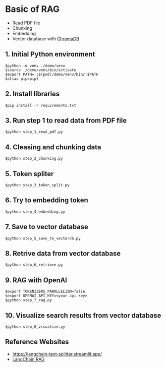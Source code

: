 # Basic of RAG
* Read PDF file
* Chunking
* Embedding
* Vector database with [ChromaDB](https://www.trychroma.com/)


## 1. Initial Python environment
```
$python -m venv ./demo/venv
$source ./demo/venv/bin/activate
$export PATH=.:$(pwd)/demo/venv/bin/:$PATH
$alias pip=pip3
```

## 2. Install libraries
```
$pip install -r requirements.txt
```

## 3. Run step 1 to read data from PDF file
```
$python step_1_read_pdf.py
```

## 4. Cleasing and chunking data
```
$python step_2_chunking.py
```

## 5. Token spliter
``` 
$python step_3_token_split.py
```

## 6. Try to embedding token
```
$python step_4_embedding.py
```

## 7. Save to vector database
```
$python step_5_save_to_vectordb.py
```

## 8. Retrive data from vector database
```
$python step_6_retrieve.py
```

## 9. RAG with OpenAI
```
$export TOKENIZERS_PARALLELISM=false
$export OPENAI_API_KEY=<your api key>
$python step_7_rag.py
```

## 10. Visualize search results from vector database
```
$python step_8_visualize.py
```



## Reference Websites
* https://langchain-text-splitter.streamlit.app/
* [LangChain RAG](https://python.langchain.com/docs/tutorials/rag/)